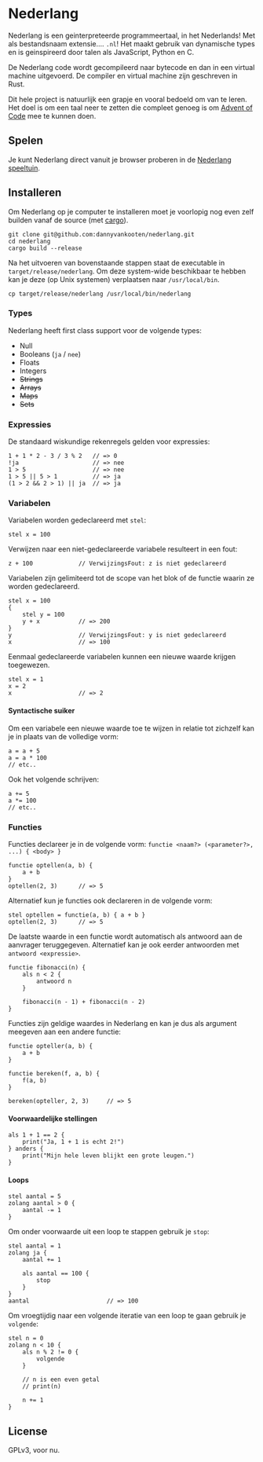 # Nederlang 

Nederlang is een geinterpreteerde programmeertaal, in het Nederlands! Met als bestandsnaam extensie.... `.nl`! Het maakt gebruik van dynamische types en is geinspireerd door talen als JavaScript, Python en C.  

De Nederlang code wordt gecompileerd naar bytecode en dan in een virtual machine uitgevoerd. De compiler en virtual machine zijn geschreven in Rust.

Dit hele project is natuurlijk een grapje en vooral bedoeld om van te leren. Het doel is om een taal neer te zetten die compleet genoeg is om [Advent of Code](https://adventofcode.com/) mee te kunnen doen.

## Spelen

Je kunt Nederlang direct vanuit je browser proberen in de [Nederlang speeltuin](https://dannyvankooten.github.io/nederlang/playground/). 


## Installeren

Om Nederlang op je computer te installeren moet je voorlopig nog even zelf builden vanaf de source (met [cargo](https://www.rust-lang.org/learn/get-started)).

```
git clone git@github.com:dannyvankooten/nederlang.git
cd nederlang
cargo build --release
```

Na het uitvoeren van bovenstaande stappen staat de executable in `target/release/nederlang`. Om deze system-wide beschikbaar te hebben kan je deze (op Unix systemen) verplaatsen naar `/usr/local/bin`.

```
cp target/release/nederlang /usr/local/bin/nederlang
```


### Types

Nederlang heeft first class support voor de volgende types:

- Null
- Booleans (`ja` / `nee`)
- Floats
- Integers
- ~~Strings~~ 
- ~~Arrays~~
- ~~Maps~~
- ~~Sets~~

### Expressies

De standaard wiskundige rekenregels gelden voor expressies:

```
1 + 1 * 2 - 3 / 3 % 2   // => 0
!ja                     // => nee
1 > 5                   // => nee
1 > 5 || 5 > 1          // => ja
(1 > 2 && 2 > 1) || ja  // => ja
```

### Variabelen

Variabelen worden gedeclareerd met `stel`:

```
stel x = 100
```

Verwijzen naar een niet-gedeclareerde variabele resulteert in een fout:

```
z + 100             // VerwijzingsFout: z is niet gedeclareerd
```

Variabelen zijn gelimiteerd tot de scope van het blok of de functie waarin ze worden gedeclareerd.

```
stel x = 100
{
    stel y = 100
    y + x           // => 200
}                   
y                   // VerwijzingsFout: y is niet gedeclareerd
x                   // => 100
```

Eenmaal gedeclareerde variabelen kunnen een nieuwe waarde krijgen toegewezen.

```
stel x = 1
x = 2
x                   // => 2
```

#### Syntactische suiker

Om een variabele een nieuwe waarde toe te wijzen in relatie tot zichzelf kan je in plaats van de volledige vorm:

```
a = a + 5
a = a * 100
// etc..
```

Ook het volgende schrijven:

```
a += 5
a *= 100
// etc..
```


### Functies

Functies declareer je in de volgende vorm: `functie <naam?> (<parameter?>, ...) { <body> }`

```
functie optellen(a, b) { 
    a + b 
}
optellen(2, 3)      // => 5
```

Alternatief kun je functies ook declareren in de volgende vorm:

```
stel optellen = functie(a, b) { a + b }
optellen(2, 3)      // => 5
```

De laatste waarde in een functie wordt automatisch als antwoord aan de aanvrager teruggegeven. Alternatief kan je ook eerder antwoorden met `antwoord <expressie>`.

```
functie fibonacci(n) {
    als n < 2 {
        antwoord n
    }

    fibonacci(n - 1) + fibonacci(n - 2)
}
```

Functies zijn geldige waardes in Nederlang en kan je dus als argument meegeven aan een andere functie:

```
functie opteller(a, b) {
    a + b
}

functie bereken(f, a, b) {
    f(a, b)
}

bereken(opteller, 2, 3)     // => 5
```

#### Voorwaardelijke stellingen

```
als 1 + 1 == 2 {
    print("Ja, 1 + 1 is echt 2!")
} anders {
    print("Mijn hele leven blijkt een grote leugen.")
}
```

#### Loops

```
stel aantal = 5
zolang aantal > 0 {
    aantal -= 1
}
```

Om onder voorwaarde uit een loop te stappen gebruik je `stop`:

```
stel aantal = 1
zolang ja {
    aantal += 1

    als aantal == 100 {
        stop
    }
}
aantal                      // => 100
```

Om vroegtijdig naar een volgende iteratie van een loop te gaan gebruik je `volgende`:

```
stel n = 0
zolang n < 10 {
    als n % 2 != 0 {
        volgende
    }

    // n is een even getal
    // print(n)

    n += 1
}
```


## License

GPLv3, voor nu.